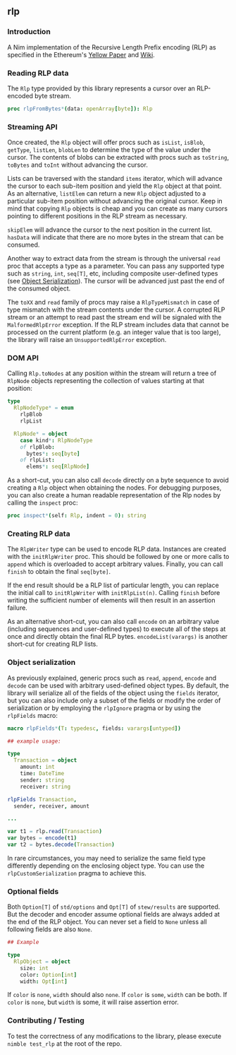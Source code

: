 ## rlp

### Introduction

A Nim implementation of the Recursive Length Prefix encoding (RLP) as specified
in the Ethereum's [Yellow Paper](https://ethereum.github.io/yellowpaper/paper.pdf)
and [Wiki](https://github.com/ethereum/wiki/wiki/RLP).


### Reading RLP data

The `Rlp` type provided by this library represents a cursor over an RLP-encoded
byte stream.
``` nim
proc rlpFromBytes*(data: openArray[byte]): Rlp
```

### Streaming API

Once created, the `Rlp` object will offer procs such as `isList`, `isBlob`,
`getType`, `listLen`, `blobLen` to determine the type of the value under
the cursor. The contents of blobs can be extracted with procs such as
`toString`, `toBytes` and `toInt` without advancing the cursor.

Lists can be traversed with the standard `items` iterator, which will advance
the cursor to each sub-item position and yield the `Rlp` object at that point.
As an alternative, `listElem` can return a new `Rlp` object adjusted to a
particular sub-item position without advancing the original cursor.
Keep in mind that copying `Rlp` objects is cheap and you can create as many
cursors pointing to different positions in the RLP stream as necessary.

`skipElem` will advance the cursor to the next position in the current list.
`hasData` will indicate that there are no more bytes in the stream that can
be consumed.

Another way to extract data from the stream is through the universal `read`
proc that accepts a type as a parameter. You can pass any supported type
such as `string`, `int`, `seq[T]`, etc, including composite user-defined
types (see [Object Serialization](#object-serialization)). The cursor
will be advanced just past the end of the consumed object.

The `toXX` and `read` family of procs may raise a `RlpTypeMismatch` in case
of type mismatch with the stream contents under the cursor. A corrupted
RLP stream or an attempt to read past the stream end will be signaled
with the `MalformedRlpError` exception. If the RLP stream includes data
that cannot be processed on the current platform (e.g. an integer value
that is too large), the library will raise an `UnsupportedRlpError` exception.

### DOM API

Calling `Rlp.toNodes` at any position within the stream will return a tree
of `RlpNode` objects representing the collection of values starting at that
position:

``` nim
type
  RlpNodeType* = enum
    rlpBlob
    rlpList

  RlpNode* = object
    case kind*: RlpNodeType
    of rlpBlob:
      bytes*: seq[byte]
    of rlpList:
      elems*: seq[RlpNode]
```

As a short-cut, you can also call `decode` directly on a byte sequence to
avoid creating a `Rlp` object when obtaining the nodes.
For debugging purposes, you can also create a human readable representation
of the Rlp nodes by calling the `inspect` proc:

``` nim
proc inspect*(self: Rlp, indent = 0): string
```

### Creating RLP data

The `RlpWriter` type can be used to encode RLP data. Instances are created
with the `initRlpWriter` proc. This should be followed by one or more calls
to `append` which is overloaded to accept arbitrary values. Finally, you can
call `finish` to obtain the final `seq[byte]`.

If the end result should be a RLP list of particular length, you can replace
the initial call to `initRlpWriter` with `initRlpList(n)`. Calling `finish`
before writing the sufficient number of elements will then result in an assertion failure.

As an alternative short-cut, you can also call `encode` on an arbitrary value
(including sequences and user-defined types) to execute all of the steps at
once and directly obtain the final RLP bytes. `encodeList(varargs)` is another
short-cut for creating RLP lists.

### Object serialization

As previously explained, generic procs such as `read`, `append`, `encode` and
`decode` can be used with arbitrary used-defined object types. By default, the
library will serialize all of the fields of the object using the `fields`
iterator, but you can also include only a subset of the fields or modify the
order of serialization or by employing the `rlpIgnore` pragma or by using the
`rlpFields` macro:

``` nim
macro rlpFields*(T: typedesc, fields: varargs[untyped])

## example usage:

type
  Transaction = object
    amount: int
    time: DateTime
    sender: string
    receiver: string

rlpFields Transaction,
  sender, receiver, amount

...

var t1 = rlp.read(Transaction)
var bytes = encode(t1)
var t2 = bytes.decode(Transaction)
```

In rare circumstances, you may need to serialize the same field type
differently depending on the enclosing object type. You can use the
`rlpCustomSerialization` pragma to achieve this.

### Optional fields

Both `Option[T]` of `std/options` and `Opt[T]` of `stew/results` are supported.
But the decoder and encoder assume optional fields are always added at the end of the RLP object.
You can never set a field to `None` unless all following fields are also `None`.

```nim
## Example

type
  RlpObject = object
    size: int
    color: Option[int]
    width: Opt[int]
```

If `color` is `none`, `width` should also `none`. If `color` is `some`, `width` can be both.
If `color` is `none`, but `width` is some, it will raise assertion error.

### Contributing / Testing

To test the correctness of any modifications to the library, please execute
`nimble test_rlp` at the root of the repo.

